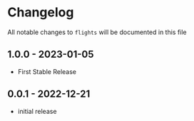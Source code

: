 # Changelog

All notable changes to `flights` will be documented in this file

## 1.0.0 - 2023-01-05

- First Stable Release

## 0.0.1 - 2022-12-21

- initial release